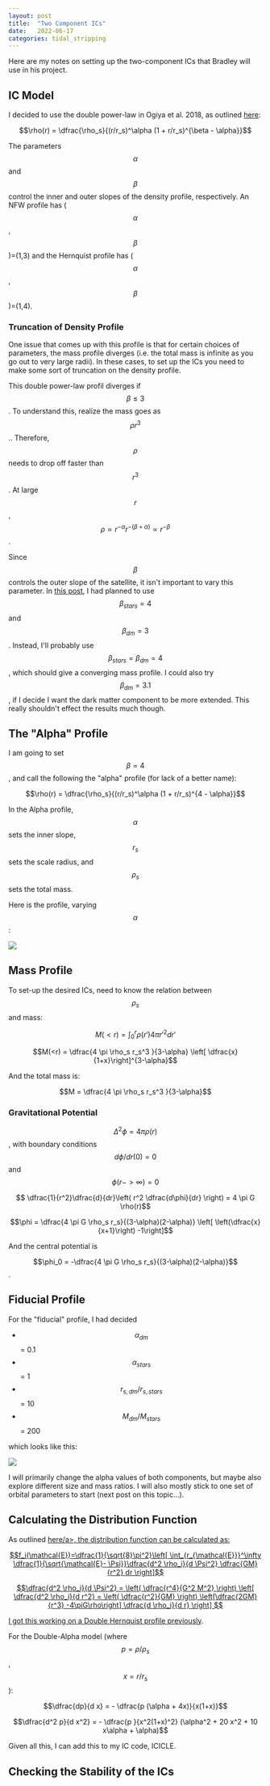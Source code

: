 ```yaml
---
layout: post
title:  "Two Component ICs"
date:   2022-06-17
categories: tidal_stripping
---
```



Here are my notes on setting up the two-component ICs that Bradley will use in his project.


## IC Model

I decided to use the double power-law in Ogiya et al. 2018, as outlined <a href="https://ndrakos.github.io/blog/tidal_stripping/General_model_for_two-component_satellite/"> here</a>:


$$\rho(r) = \dfrac{\rho_s}{(r/r_s)^\alpha (1 + r/r_s)^{\beta - \alpha}}$$


The parameters $$\alpha$$ and $$\beta$$ control the inner and outer slopes of the density profile, respectively. An NFW profile has ($$\alpha$$, $$\beta$$)=(1,3) and the Hernquist profile has ($$\alpha$$, $$\beta$$)=(1,4).

### Truncation of Density Profile

One issue that comes up with this profile is that for certain choices of parameters, the mass profile diverges (i.e. the total mass is infinite as you go out to very large radii). In these cases, to set up the ICs you need to make some sort of truncation on the density profile.


This double power-law profil diverges if $$\beta \leq 3$$. To understand this, realize the mass goes as $$\rho r^3$$.. Therefore, $$\rho$$ needs to drop off faster than $$r^3$$. At large $$r$$, $$\rho \propto r^{-\alpha} r^{-(\beta + \alpha)} \propto r^{-\beta}$$.

Since $$\beta$$ controls the outer slope of the satellite, it isn't important to vary this parameter. In <a href="https://ndrakos.github.io/blog/tidal_stripping/General_model_for_two-component_satellite/">this post</a>, I had planned to use $$\beta_{stars}=4$$ and $$\beta_{dm}=3$$. Instead, I'll probably use $$\beta_{stars}=\beta_{dm}=4$$, which should give a converging mass profile. I could also try $$\beta_{dm}=3.1$$, if I decide I want the dark matter component to be more extended. This really shouldn't effect the results much though.


## The "Alpha" Profile

I am going to set $$\beta=4$$, and call the following the "alpha" profile (for lack of a better name):

$$\rho(r) = \dfrac{\rho_s}{(r/r_s)^\alpha (1 + r/r_s)^{4 - \alpha}}$$


In the Alpha profile, $$\alpha$$ sets the inner slope, $$r_s$$ sets the scale radius, and $$\rho_s$$ sets the total mass.

Here is the profile, varying $$\alpha$$:

<img src="{{ site.baseurl }}/assets/plots/20220617_AlphaModel.png">


## Mass Profile

To set-up the desired ICs, need to know the relation between $$\rho_s$$ and mass:

$$M(<r) = \int_0^r \rho(r') 4 \pi r'^2 dr'$$

$$M(<r) =  \dfrac{4 \pi \rho_s r_s^3 }{3-\alpha} \left[ \dfrac{x}{1+x}\right]^{3-\alpha}$$

And the total mass is:

$$M = \dfrac{4 \pi \rho_s r_s^3 }{3-\alpha}$$


### Gravitational Potential

$$\Delta^2 \phi = 4 \pi \rho(r)$$, with boundary conditions $$d\phi/dr(0)=0$$ and $$\phi(r-> \infty)=0$$

$$ \dfrac{1}{r^2}\dfrac{d}{dr}\left( r^2 \dfrac{d\phi}{dr} \right) = 4 \pi G \rho(r)$$

$$\phi = \dfrac{4 \pi G \rho_s r_s}{(3-\alpha)(2-\alpha)} \left[ \left(\dfrac{x}{x+1}\right) -1\right]$$

And the central potential is

$$\phi_0 = -\dfrac{4 \pi G \rho_s r_s}{(3-\alpha)(2-\alpha)}$$.



## Fiducial Profile

For the "fiducial" profile, I had decided

- $$\alpha_{dm}$$ = 0.1
- $$\alpha_{stars}$$ =  1
- $$r_{s,dm}/r_{s,stars}$$ = 10
- $$M_{dm}/M_{stars}$$ =  200

which looks like this:

<img src="{{ site.baseurl }}/assets/plots/20220617_Alpha2Model.png">


I will primarily change the alpha values of both components, but maybe also explore different size and mass ratios. I will also mostly stick to one set of orbital parameters to start (next post on this topic...).


## Calculating the Distribution Function


As outlined <a href="https://ndrakos.github.io/blog/tidal_stripping/Two_Component_System/">here/a>, the distribution function can be calculated as:

$$f_i(\mathcal{E})=\dfrac{1}{\sqrt{8}\pi^2}\left[ \int_{r_{\mathcal{E}}}^\infty \dfrac{1}{\sqrt{\mathcal{E}- \Psi}}\dfrac{d^2 \rho_i}{d \Psi^2} \dfrac{GM}{r^2} dr \right]$$

$$\dfrac{d^2 \rho_i}{d \Psi^2}  = \left( \dfrac{r^4}{G^2 M^2} \right) \left[ \dfrac{d^2 \rho_i}{d r^2} = \left( \dfrac{r^2}{GM} \right)  \left[\dfrac{2GM}{r^3} -4\piG\rho\right] \dfrac{d \rho_i}{d r} \right] $$

I got this working on a Double Hernquist profile <a href="https://ndrakos.github.io/blog/tidal_stripping/Two_Component_System/">previously</a>.


For the Double-Alpha model (where $$p=\rho/\rho_s$$, $$x=r/r_s$$ ):

$$\dfrac{dp}{d x} = - \dfrac{p (\alpha + 4x)}{x(1+x)}$$

$$\dfrac{d^2 p}{d x^2} = - \dfrac{p }{x^2(1+x)^2}   (\alpha^2 + 20 x^2 + 10 x\alpha + \alpha)$$

Given all this, I can add this to my IC code, ICICLE.


## Checking the Stability of the ICs
